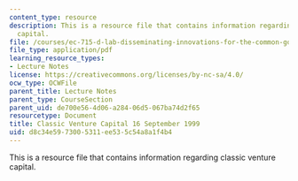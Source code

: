```yaml
---
content_type: resource
description: This is a resource file that contains information regarding classic venture
  capital.
file: /courses/ec-715-d-lab-disseminating-innovations-for-the-common-good-spring-2007/d8c34e5973005311ee535c54a8a1f4b4_MITEC_715S07_lec2a.pdf
file_type: application/pdf
learning_resource_types:
- Lecture Notes
license: https://creativecommons.org/licenses/by-nc-sa/4.0/
ocw_type: OCWFile
parent_title: Lecture Notes
parent_type: CourseSection
parent_uid: de700e56-4d06-a284-06d5-067ba74d2f65
resourcetype: Document
title: Classic Venture Capital 16 September 1999
uid: d8c34e59-7300-5311-ee53-5c54a8a1f4b4
---
```

This is a resource file that contains information regarding classic venture capital.